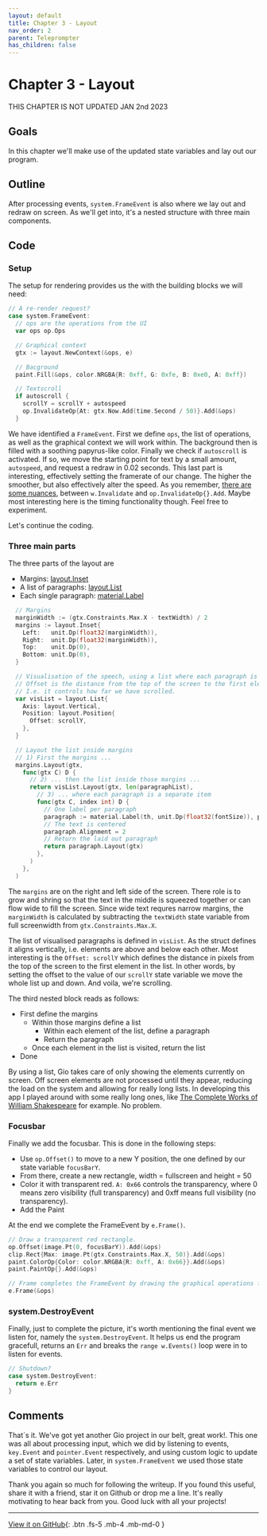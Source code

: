 ```yaml
---
layout: default
title: Chapter 3 - Layout
nav_order: 2
parent: Teleprompter
has_children: false
---
```


# Chapter 3 - Layout

THIS CHAPTER IS NOT UPDATED
JAN 2nd 2023

## Goals
In this chapter we'll make use of the updated state variables and lay out our program.

## Outline
After processing events, `system.FrameEvent` is also where we lay out and redraw on screen. As we'll get into, it's a nested structure with three main components.


## Code

### Setup

The setup for rendering provides us the with the building blocks we will need:

```go
// A re-render request?
case system.FrameEvent:
  // ops are the operations from the UI
  var ops op.Ops

  // Graphical context
  gtx := layout.NewContext(&ops, e)

  // Bacground
  paint.Fill(&ops, color.NRGBA{R: 0xff, G: 0xfe, B: 0xe0, A: 0xff})

  // Textscroll
  if autoscroll {
    scrollY = scrollY + autospeed
    op.InvalidateOp{At: gtx.Now.Add(time.Second / 50)}.Add(&ops)
  }
```

We have identified a `FrameEvent`. First we define `ops`, the list of operations, as well as the graphical context we will work within. The background then is filled with a soothing papyrus-like color. Finally we check if `autoscroll` is activated. If so, we move the starting point for text by a small amount, `autospeed`, and request a redraw in 0.02 seconds. This last part is interesting, effectively setting the framerate of our change. The higher the smoother, but also effectively alter the speed. As you remember, [there are some nuances](../egg_timer/11_improved_animation.md), between `w.Invalidate` and `op.InvalidateOp{}.Add`. Maybe most interesting here is the timing functionality though. Feel free to experiment.

Let's continue the coding.

### Three main parts

The three parts of the layout are

- Margins: [layout.Inset](https://pkg.go.dev/gioui.org/layout#Inset)
- A list of paragraphs: [layout.List](https://pkg.go.dev/gioui.org/layout#List)
- Each single paragraph: [material.Label](https://pkg.go.dev/gioui.org/widget/material#Label)

```go
  // Margins
  marginWidth := (gtx.Constraints.Max.X - textWidth) / 2
  margins := layout.Inset{
    Left:   unit.Dp(float32(marginWidth)),
    Right:  unit.Dp(float32(marginWidth)),
    Top:    unit.Dp(0),
    Bottom: unit.Dp(0),
  }

  // Visualisation of the speech, using a list where each paragraph is a separate item.
  // Offset is the distance from the top of the screen to the first element.
  // I.e. it controls how far we have scrolled.
  var visList = layout.List{
    Axis: layout.Vertical,
    Position: layout.Position{
      Offset: scrollY,
    },
  }

  // Layout the list inside margins
  // 1) First the margins ...
  margins.Layout(gtx,
    func(gtx C) D {
      // 2) ... then the list inside those margins ...
      return visList.Layout(gtx, len(paragraphList),
        // 3) ... where each paragraph is a separate item
        func(gtx C, index int) D {
          // One label per paragraph
          paragraph := material.Label(th, unit.Dp(float32(fontSize)), paragraphList[index])
          // The text is centered
          paragraph.Alignment = 2
          // Return the laid out paragraph
          return paragraph.Layout(gtx)
        },
      )
    },
  )
```

The `margins` are on the right and left side of the screen. There role is to grow and shring so that the text in the middle is squeezed together or can flow wide to fill the screen. Since wide text requres narrow margins, the `marginWidth` is calculated by subtracting the `textWidth` state variable from full screenwidth from `gtx.Constraints.Max.X`.

The list of visualised paragraphs is defined in `visList`. As the struct defines it aligns vertically, i.e. elements are above and below each other. Most interesting is the `Offset: scrollY` which defines the distance in pixels from the top of the screen to the first element in the list. In other words, by setting the offset to the value of our `scrollY` state variable we move the whole list up and down. And voila, we're scrolling.

The third nested block reads as follows:

- First define the margins
  - Within those margins define a list
    - Within each element of the list, define a paragraph
    - Return the paragraph
  - Once each element in the list is visited, return the list
- Done

By using a list, Gio takes care of only showing the elements currently on screen. Off screen elements are not processed until they appear, reducing the load on the system and allowing for really long lists. In developing this app I played around with some really long ones, like [The Complete Works of William Shakespeare](https://www.gutenberg.org/ebooks/100) for example. No problem.

### Focusbar

Finally we add the focusbar. This is done in the following steps:

- Use `op.Offset()` to move to a new Y position, the one defined by our state variable `focusBarY`.
- From there, create a new rectangle, width = fullscreen and height = 50
- Color it with transparent red. `A: 0x66` controls the transparency, where 0 means zero visibility (full transparency) and 0xff means full visibility (no transparency).
- Add the Paint

At the end we complete the FrameEvent by `e.Frame()`.

```go
// Draw a transparent red rectangle.
op.Offset(image.Pt(0, focusBarY)).Add(&ops)
clip.Rect{Max: image.Pt(gtx.Constraints.Max.X, 50)}.Add(&ops)
paint.ColorOp{Color: color.NRGBA{R: 0xff, A: 0x66}}.Add(&ops)
paint.PaintOp{}.Add(&ops)

// Frame completes the FrameEvent by drawing the graphical operations from ops into the window.
e.Frame(&ops)
```

### system.DestroyEvent

Finally, just to complete the picture, it's worth mentioning the final event we listen for, namely the `system.DestroyEvent`. It helps us end the program gracefull, returns an `Err` and breaks the `range w.Events()` loop were in to listen for events.

```go
// Shutdown?
case system.DestroyEvent:
  return e.Err
}
```

## Comments

That´s it. We've got yet another Gio project in our belt, great work!. This one was all about processing input, which we did by listening to events, `key.Event` and `pointer.Event` respectively, and using custom logic to update a set of state variables. Later, in `system.FrameEvent` we used those state variables to control our layout.

Thank you again so much for following the writeup. If you found this useful, share it with a friend, star it on Github or drop me a line. It's really motivating to hear back from you. Good luck with all your projects!

---

[View it on GitHub](https://github.com/jonegil/gui-with-gio/tree/main/teleprompter){: .btn .fs-5 .mb-4 .mb-md-0 }
